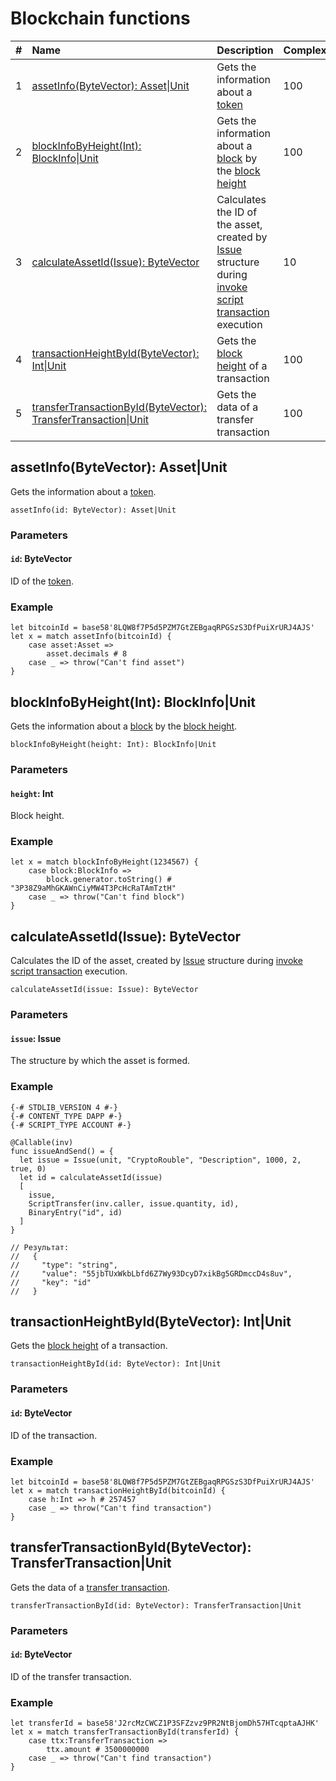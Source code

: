 # Blockchain functions

|   #  | Name | Description | Complexity |
| :--- | :--- | :--- | :--- |
|   1  | [assetInfo(ByteVector): Аsset&#124;Unit](#asset-info) | Gets the information about a [token](/en/blockchain/token) | 100 |
|   2  | [blockInfoByHeight(Int): BlockInfo&#124;Unit](#block-info-by-height) | Gets the information about a [block](/en/blockchain/block) by the [block height](/en/blockchain/block/block-height) | 100 |
|   3  | [calculateAssetId(Issue): ByteVector](#calculate) | Calculates the ID of the asset, created by [Issue](/en/ride/structures/common-structures/issue) structure during [invoke script transaction](/en/blockchain/transaction-type/invoke-script-transaction) execution | 10 |
|   4  | [transactionHeightById(ByteVector): Int&#124;Unit](#transaction-height-by-id) | Gets the [block height](/en/blockchain/block/block-height) of a transaction | 100 |
|   5  | [transferTransactionById(ByteVector): TransferTransaction&#124;Unit](#transfer-transaction-by-id) | Gets the data of a transfer transaction | 100 |

## assetInfo(ByteVector): Аsset|Unit<a id="asset-info"></a>

Gets the information about a [token](/en/blockchain/token).

```
assetInfo(id: ByteVector): Аsset|Unit
```

### Parameters

#### `id`: ByteVector

ID of the [token](/en/blockchain/token).

### Example

```
let bitcoinId = base58'8LQW8f7P5d5PZM7GtZEBgaqRPGSzS3DfPuiXrURJ4AJS'
let x = match assetInfo(bitcoinId) {
    case asset:Asset =>
        asset.decimals # 8
    case _ => throw("Can't find asset")
}
```


## blockInfoByHeight(Int): BlockInfo|Unit<a id="block-info-by-height"></a>

Gets the information about a [block](/en/blockchain/block) by the [block height](/en/blockchain/block/block-height).

```
blockInfoByHeight(height: Int): BlockInfo|Unit
```

### Parameters

#### `height`: Int

Block height.

### Example

```
let x = match blockInfoByHeight(1234567) {
    case block:BlockInfo =>
        block.generator.toString() # "3P38Z9aMhGKAWnCiyMW4T3PcHcRaTAmTztH"
    case _ => throw("Can't find block")
}
```

## calculateAssetId(Issue): ByteVector <a id="calculate"></a>

Calculates the ID of the asset, created by [Issue](/en/ride/structures/common-structures/issue) structure during [invoke script transaction](/en/blockchain/transaction-type/invoke-script-transaction) execution.

```
calculateAssetId(issue: Issue): ByteVector
```

### Parameters

#### `issue`: Issue

The structure by which the asset is formed.

### Example

```
{-# STDLIB_VERSION 4 #-}
{-# CONTENT_TYPE DAPP #-}
{-# SCRIPT_TYPE ACCOUNT #-}
  
@Callable(inv)
func issueAndSend() = {
  let issue = Issue(unit, "CryptoRouble", "Description", 1000, 2, true, 0)
  let id = calculateAssetId(issue)
  [
    issue,
    ScriptTransfer(inv.caller, issue.quantity, id),
    BinaryEntry("id", id)
  ]
}
 
// Результат:
//   {
//     "type": "string",
//     "value": "55jbTUxWkbLbfd6Z7Wy93DcyD7xikBg5GRDmccD4s8uv",
//     "key": "id"
//   }
```

## transactionHeightById(ByteVector): Int|Unit<a id="transaction-height-by-id"></a>

Gets the [block height](/en/blockchain/block/block-height) of a transaction.

```
transactionHeightById(id: ByteVector): Int|Unit
```

### Parameters

#### `id`: ByteVector

ID of the transaction.

### Example

```
let bitcoinId = base58'8LQW8f7P5d5PZM7GtZEBgaqRPGSzS3DfPuiXrURJ4AJS'
let x = match transactionHeightById(bitcoinId) {
    case h:Int => h # 257457
    case _ => throw("Can't find transaction")
}
```

## transferTransactionById(ByteVector): TransferTransaction|Unit<a id="transfer-transaction-by-id"></a>

Gets the data of a [transfer transaction](/en/blockchain/transaction-type/transfer-transaction).

```
transferTransactionById(id: ByteVector): TransferTransaction|Unit
```

### Parameters

#### `id`: ByteVector

ID of the transfer transaction.

### Example

```
let transferId = base58'J2rcMzCWCZ1P3SFZzvz9PR2NtBjomDh57HTcqptaAJHK'
let x = match transferTransactionById(transferId) {
    case ttx:TransferTransaction =>
        ttx.amount # 3500000000
    case _ => throw("Can't find transaction")
}
```
